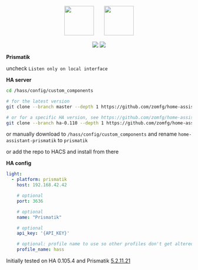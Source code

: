 <p align="center">
  <img src="https://raw.githubusercontent.com/zomfg/Lightpack/749b592dd033cc96240a75f16d85f170640fab50/Software/res/icons/Prismatik.png" width="80" />
  &nbsp;
  &nbsp;
  &nbsp;
  <img src="https://raw.githubusercontent.com/home-assistant/assets/1e19f0dca208f0876b274c68345fcf989de7377a/logo/logo-pretty.svg" width="80" />
</p>

<p align="center">
  <img src="https://github.com/zomfg/home-assistant-prismatik/workflows/Latest%20HA/badge.svg?branch=master&event=schedule" />
  <a href="https://github.com/custom-components/hacs"><img src="https://img.shields.io/badge/HACS-Custom-orange.svg" /></a>
</p>

**Prismatik**

uncheck `Listen only on local interface`

**HA server**
```sh
cd /hass/config/custom_components

# for the latest version
git clone --branch master --depth 1 https://github.com/zomfg/home-assistant-prismatik.git prismatik

# or for a specific HA version, see https://github.com/zomfg/home-assistant-prismatik/tags for available versions
git clone --branch ha-0.110 --depth 1 https://github.com/zomfg/home-assistant-prismatik.git prismatik
```
or manually download to `/hass/config/custom_components` and rename `home-assistant-prismatik` to `prismatik`

or add the repo to HACS and install from there

**HA config**
```yaml
light:
  - platform: prismatik
    host: 192.168.42.42

    # optional
    port: 3636

    # optional
    name: "Prismatik"

    # optional
    api_key: '{API_KEY}'

    # optional: profile name to use so other profiles don't get altered
    profile_name: hass
```

Initially tested on HA 0.105.4 and Prismatik [5.2.11.21](https://github.com/psieg/Lightpack/releases/tag/5.11.2.21)
